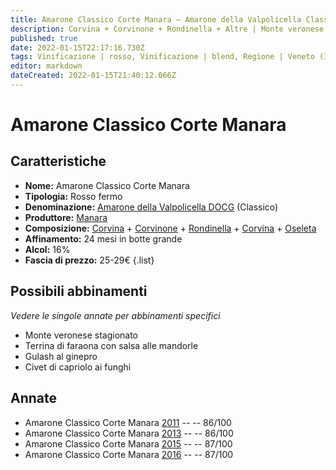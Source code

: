 ```yaml
---
title: Amarone Classico Corte Manara – Amarone della Valpolicella Classico DOCG – Manara – Veneto (IT) – 25-29€ – 3★
description: Corvina + Corvinone + Rondinella + Altre | Monte veronese stagionato – Terrina di faraona con salsa alle mandorle – Gulash al ginepro – Civet di capriolo ai funghi
published: true
date: 2022-01-15T22:17:16.730Z
tags: Vinificazione | rosso, Vinificazione | blend, Regione | Veneto (IT), Vinificazione | fermo, Vitigni | Corvina, Vitigni | Rondinella, Vitigni | Corvinone, Prezzi | 25-29€, Valutazioni | 3 stelle, Alimento | capriolo, Alimento | Formaggi - Monte veronese stagionato, Alimento | faraona, Alimento | gulash, Aromatizzazione | alle mandorle, Aromatizzazione | al ginepro, Aromatizzazione | ai funghi 
editor: markdown
dateCreated: 2022-01-15T21:40:12.066Z
---
```


# Amarone Classico Corte Manara

## Caratteristiche
- **Nome:** Amarone Classico Corte Manara
- **Tipologia:** Rosso fermo
- **Denominazione:** [Amarone della Valpolicella DOCG](/denominazioni/Italia/Veneto/DOCG/Amarone-della-Valpolicella) (Classico)
- **Produttore:** [Manara](/produttori/Italia/Veneto/Manara) 
- **Composizione:** [Corvina](/vitigni/Italia/bacca-nera/corvina) + [Corvinone](/vitigni/Italia/bacca-nera/corvinone) + [Rondinella](/vitigni/Italia/bacca-nera/rondinella) + [Corvina](/vitigni/Italia/bacca-nera/corvina) + [Oseleta](/vitigni/Italia/bacca-nera/oseleta)
- **Affinamento:**  24 mesi in botte grande
- **Alcol:** 16%
- **Fascia di prezzo:** 25-29€
{.list}

## Possibili abbinamenti
*Vedere le singole annate per abbinamenti specifici*

- Monte veronese stagionato
- Terrina di faraona con salsa alle mandorle
- Gulash al ginepro 
- Civet di capriolo ai funghi

## Annate
- Amarone Classico Corte Manara [2011](vini/Italia/Veneto/Manara/Amarone-Classico-Corte-Manara/2011) -- <span class="star-3"></span> -- 86/100
- Amarone Classico Corte Manara [2013](vini/Italia/Veneto/Manara/Amarone-Classico-Corte-Manara/2013) -- <span class="star-3"></span> -- 86/100
- Amarone Classico Corte Manara [2015](vini/Italia/Veneto/Manara/Amarone-Classico-Corte-Manara/2015) -- <span class="star-3"></span> -- 87/100
- Amarone Classico Corte Manara [2016](vini/Italia/Veneto/Manara/Amarone-Classico-Corte-Manara/2016) -- <span class="star-3"></span> -- 87/100
